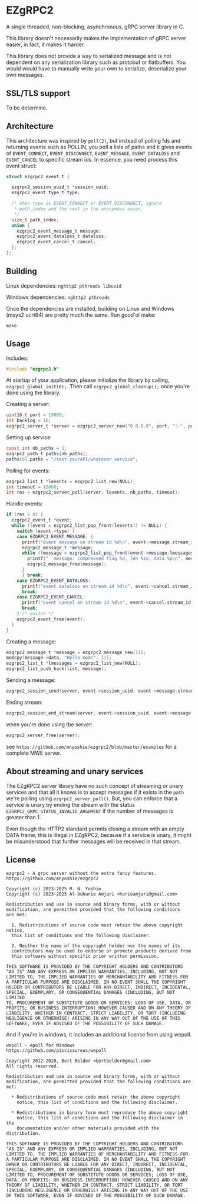 # EZgRPC2

A single threaded, non-blocking, asynchronous, gRPC server library in C.

This library doesn't necessarily makes the implementation of gRPC server easier, in fact,
it makes it harder.

This library does not provide a way to serialized message and is not dependent on any serialization
library such as protobuf or flatbuffers. You would would have to manually write your own to
serialize, deserialize your own messages.

## SSL/TLS support

To be determine.

## Architecture

This architecture was inspired by `poll(2)`, but instead of polling fds
and returning events such as POLLIN, you poll a lists of paths and it
gives events of `EVENT_CONNECT`, `EVENT_DISCONNECT`, `EVENT_MESSAGE`,
`EVENT_DATALOSS` and `EVENT_CANCEL` to specific stream ids. In essence,
you need process this event struct:
```c
struct ezgrpc2_event_t {

  ezgrpc2_session_uuid_t *session_uuid;
  ezgrpc2_event_type_t type;

  /* when type is EVENT_CONNECT or EVENT_DISCONNECT, ignore
   * path_index and the rest in the anonymous union.
   */
  size_t path_index;
  union {
    ezgrpc2_event_message_t message;
    ezgrpc2_event_dataloss_t dataloss;
    ezgrpc2_event_cancel_t cancel;
  };
};
```

## Building

Linux dependencies: `nghttp2 pthreads libuuid`

Windows dependencies: `nghttp2 pthreads`

Once the dependencies are installed, building on Linux and Windows (msys2
ucrt64) are pretty much the same. Run good'ol make:
```
make
```

## Usage

Includes:
```c
#include "ezgrpc2.h"
```

At startup of your application, please initialize the library by calling,
`ezgrpc2_global_init(0);`. Then call `ezgrpc2_global_cleanup();` once you're done
using the library.

Creating a server:
```c
uint16_t port = 19009;
int backlog = 16;
ezgrpc2_server_t *server = ezgrpc2_server_new("0.0.0.0", port, "::", port, backlog, NULL);
```

Setting up service:
```c
const int nb_paths = 1;
ezgrpc2_path_t paths[nb_paths];
paths[0].paths = "/test.yourAPI/whatever_service";
```

Polling for events:
```c
ezgrpc2_list_t *levents = ezgrpc2_list_new(NULL);
int timeout = 10000;
int res = ezgrpc2_server_poll(server, levents, nb_paths, timeout);
```

Handle events:
```c
if (res > 0) {
  ezgrpc2_event_t *event;
  while ((event = ezgrpc2_list_pop_front(levents)) != NULL) {
    switch (event->type) {
    case EZGRPC2_EVENT_MESSAGE: {
      printf("event message on stream id %d\n", event->message.stream_id);
      ezgrpc2_message_t *message;
      while ((message = ezgrpc2_list_pop_front(event->message.lmessages)) != NULL) {
        printf("  message: compressed flag %d, len %zu, data %p\n", message->is_compressed, message->len, message->data);
        ezgrpc2_message_free(message);
      }
      } break;
    case EZGRPC2_EVENT_DATALOSS:
      printf("event dataloss on stream id %d\n", event->cancel.stream_id);
      break;
    case EZGRPC2_EVENT_CANCEL:
      printf("event cancel on stream id %d\n", event->cancel.stream_id);
      break;
    } /* switch */
    ezgrpc2_event_free(event);
  }
}
```

Creating a message:
```c
ezgrpc2_message_t *message = ezgrpc2_message_new(11);
memcpy(message->data, "Hello mom!", 11);
ezgrpc2_list_t *lmessages = ezgrpc2_list_new(NULL);
ezgrpc2_list_push_back(list, message);
```

Sending a message:
```c
ezgrpc2_session_send(server, event->session_uuid, event->message.stream_id, lmessages);
```

Ending stream:
```c
ezgrpc2_session_end_stream(server, event->session_uuid, event->message.stream_id, EZGRPC2_STATUS_OK);
```

when you're done using tbe server:
```c
ezgrpc2_server_free(server);
```

see `https://github.com/mnyoshie/ezgrpc2/blob/master/examples` for a complete
MWE server.

## About streaming and unary services

The EZgRPC2 server library have no such concept of streaming or unary
services and that all it knows is to accept messages if it exists in
the `path` we're polling using `ezgrpc2_server_poll()`. But, you can
enforce that a service is unary by ending the stream with the status
`EZGRPC2_GRPC_STATUS_INVALID_ARGUMENT` if the number of messages is greater than
1.

Even though the HTTP2 standard permits closing a stream with an empty DATA
frame, this is illegal in EZgRPC2, because if a service is unary, it might
be misunderstood that further messages will be received in that stream.


## License
```
ezgrpc2 - A grpc server without the extra fancy features.
https://github.com/mnyoshie/ezgrpc2

Copyright (c) 2023-2025 M. N. Yoshie
Copyright (c) 2023-2025 Al-buharie Amjari <harieamjari@gmail.com>

Redistribution and use in source and binary forms, with or without
modification, are permitted provided that the following conditions
are met:

  1. Redistributions of source code must retain the above copyright notice,
  this list of conditions and the following disclaimer.

  2. Neither the name of the copyright holder nor the names of its
  contributors may be used to endorse or promote products derived from
  this software without specific prior written permission.

THIS SOFTWARE IS PROVIDED BY THE COPYRIGHT HOLDERS AND CONTRIBUTORS
“AS IS” AND ANY EXPRESS OR IMPLIED WARRANTIES, INCLUDING, BUT NOT
LIMITED TO, THE IMPLIED WARRANTIES OF MERCHANTABILITY AND FITNESS FOR
A PARTICULAR PURPOSE ARE DISCLAIMED. IN NO EVENT SHALL THE COPYRIGHT
HOLDER OR CONTRIBUTORS BE LIABLE FOR ANY DIRECT, INDIRECT, INCIDENTAL,
SPECIAL, EXEMPLARY, OR CONSEQUENTIAL DAMAGES (INCLUDING, BUT NOT LIMITED
TO, PROCUREMENT OF SUBSTITUTE GOODS OR SERVICES; LOSS OF USE, DATA, OR
PROFITS; OR BUSINESS INTERRUPTION) HOWEVER CAUSED AND ON ANY THEORY OF
LIABILITY, WHETHER IN CONTRACT, STRICT LIABILITY, OR TORT (INCLUDING
NEGLIGENCE OR OTHERWISE) ARISING IN ANY WAY OUT OF THE USE OF THIS
SOFTWARE, EVEN IF ADVISED OF THE POSSIBILITY OF SUCH DAMAGE.
```

And if you're in windows, it includes an additional license from using
wepoll.
```
wepoll - epoll for Windows
https://github.com/piscisaureus/wepoll

Copyright 2012-2020, Bert Belder <bertbelder@gmail.com>
All rights reserved.

Redistribution and use in source and binary forms, with or without
modification, are permitted provided that the following conditions are
met:

  * Redistributions of source code must retain the above copyright
    notice, this list of conditions and the following disclaimer.

  * Redistributions in binary form must reproduce the above copyright
    notice, this list of conditions and the following disclaimer in the
    documentation and/or other materials provided with the distribution.

THIS SOFTWARE IS PROVIDED BY THE COPYRIGHT HOLDERS AND CONTRIBUTORS
"AS IS" AND ANY EXPRESS OR IMPLIED WARRANTIES, INCLUDING, BUT NOT
LIMITED TO, THE IMPLIED WARRANTIES OF MERCHANTABILITY AND FITNESS FOR
A PARTICULAR PURPOSE ARE DISCLAIMED. IN NO EVENT SHALL THE COPYRIGHT
OWNER OR CONTRIBUTORS BE LIABLE FOR ANY DIRECT, INDIRECT, INCIDENTAL,
SPECIAL, EXEMPLARY, OR CONSEQUENTIAL DAMAGES (INCLUDING, BUT NOT
LIMITED TO, PROCUREMENT OF SUBSTITUTE GOODS OR SERVICES; LOSS OF USE,
DATA, OR PROFITS; OR BUSINESS INTERRUPTION) HOWEVER CAUSED AND ON ANY
THEORY OF LIABILITY, WHETHER IN CONTRACT, STRICT LIABILITY, OR TORT
(INCLUDING NEGLIGENCE OR OTHERWISE) ARISING IN ANY WAY OUT OF THE USE
OF THIS SOFTWARE, EVEN IF ADVISED OF THE POSSIBILITY OF SUCH DAMAGE.
```
